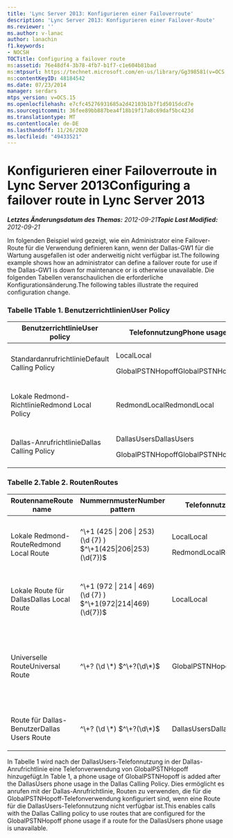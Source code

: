```yaml
---
title: 'Lync Server 2013: Konfigurieren einer Failoverroute'
description: 'Lync Server 2013: Konfigurieren einer Failover-Route'
ms.reviewer: ''
ms.author: v-lanac
author: lanachin
f1.keywords:
- NOCSH
TOCTitle: Configuring a failover route
ms:assetid: 76e48df4-3b78-4fb7-b1f7-c1e604b81bad
ms:mtpsurl: https://technet.microsoft.com/en-us/library/Gg398581(v=OCS.15)
ms:contentKeyID: 48184542
ms.date: 07/23/2014
manager: serdars
mtps_version: v=OCS.15
ms.openlocfilehash: e7cfc45276931685a2d42103b1b7f1d5015dcd7e
ms.sourcegitcommit: 36fee89bb887bea4f18b19f17a8c69daf5bc423d
ms.translationtype: MT
ms.contentlocale: de-DE
ms.lasthandoff: 11/26/2020
ms.locfileid: "49433521"
---
```

# <a name="configuring-a-failover-route-in-lync-server-2013"></a><span data-ttu-id="7eb28-103">Konfigurieren einer Failoverroute in Lync Server 2013</span><span class="sxs-lookup"><span data-stu-id="7eb28-103">Configuring a failover route in Lync Server 2013</span></span>

<div data-xmlns="http://www.w3.org/1999/xhtml">

<div class="topic" data-xmlns="http://www.w3.org/1999/xhtml" data-msxsl="urn:schemas-microsoft-com:xslt" data-cs="https://msdn.microsoft.com/">

<div data-asp="https://msdn2.microsoft.com/asp">



</div>

<div id="mainSection">

<div id="mainBody"><span data-ttu-id="7eb28-104">

<span> </span></span><span class="sxs-lookup"><span data-stu-id="7eb28-104">

<span> </span></span></span>

<span data-ttu-id="7eb28-105">_**Letztes Änderungsdatum des Themas:** 2012-09-21_</span><span class="sxs-lookup"><span data-stu-id="7eb28-105">_**Topic Last Modified:** 2012-09-21_</span></span>

<span data-ttu-id="7eb28-106">Im folgenden Beispiel wird gezeigt, wie ein Administrator eine Failover-Route für die Verwendung definieren kann, wenn der Dallas-GW1 für die Wartung ausgefallen ist oder anderweitig nicht verfügbar ist.</span><span class="sxs-lookup"><span data-stu-id="7eb28-106">The following example shows how an administrator can define a failover route for use if the Dallas-GW1 is down for maintenance or is otherwise unavailable.</span></span> <span data-ttu-id="7eb28-107">Die folgenden Tabellen veranschaulichen die erforderliche Konfigurationsänderung.</span><span class="sxs-lookup"><span data-stu-id="7eb28-107">The following tables illustrate the required configuration change.</span></span>

### <a name="table-1-user-policy"></a><span data-ttu-id="7eb28-108">Tabelle 1</span><span class="sxs-lookup"><span data-stu-id="7eb28-108">Table 1.</span></span> <span data-ttu-id="7eb28-109">Benutzerrichtlinien</span><span class="sxs-lookup"><span data-stu-id="7eb28-109">User Policy</span></span>

<table>
<colgroup>
<col style="width: 50%" />
<col style="width: 50%" />
</colgroup>
<thead>
<tr class="header">
<th><span data-ttu-id="7eb28-110">Benutzerrichtlinie</span><span class="sxs-lookup"><span data-stu-id="7eb28-110">User policy</span></span></th>
<th><span data-ttu-id="7eb28-111">Telefonnutzung</span><span class="sxs-lookup"><span data-stu-id="7eb28-111">Phone usage</span></span></th>
</tr>
</thead>
<tbody>
<tr class="odd">
<td><p><span data-ttu-id="7eb28-112">Standardanrufrichtlinie</span><span class="sxs-lookup"><span data-stu-id="7eb28-112">Default Calling Policy</span></span></p></td>
<td><p><span data-ttu-id="7eb28-113">Local</span><span class="sxs-lookup"><span data-stu-id="7eb28-113">Local</span></span></p>
<p><span data-ttu-id="7eb28-114">GlobalPSTNHopoff</span><span class="sxs-lookup"><span data-stu-id="7eb28-114">GlobalPSTNHopoff</span></span></p></td>
</tr>
<tr class="even">
<td><p><span data-ttu-id="7eb28-115">Lokale Redmond-Richtlinie</span><span class="sxs-lookup"><span data-stu-id="7eb28-115">Redmond Local Policy</span></span></p></td>
<td><p><span data-ttu-id="7eb28-116">RedmondLocal</span><span class="sxs-lookup"><span data-stu-id="7eb28-116">RedmondLocal</span></span></p></td>
</tr>
<tr class="odd">
<td><p><span data-ttu-id="7eb28-117">Dallas-Anrufrichtlinie</span><span class="sxs-lookup"><span data-stu-id="7eb28-117">Dallas Calling Policy</span></span></p></td>
<td><p><span data-ttu-id="7eb28-118">DallasUsers</span><span class="sxs-lookup"><span data-stu-id="7eb28-118">DallasUsers</span></span></p>
<p><span data-ttu-id="7eb28-119">GlobalPSTNHopoff</span><span class="sxs-lookup"><span data-stu-id="7eb28-119">GlobalPSTNHopoff</span></span></p></td>
</tr>
</tbody>
</table>


### <a name="table-2-routes"></a><span data-ttu-id="7eb28-120">Tabelle 2.</span><span class="sxs-lookup"><span data-stu-id="7eb28-120">Table 2.</span></span> <span data-ttu-id="7eb28-121">Routen</span><span class="sxs-lookup"><span data-stu-id="7eb28-121">Routes</span></span>

<table>
<colgroup>
<col style="width: 20%" />
<col style="width: 20%" />
<col style="width: 20%" />
<col style="width: 20%" />
<col style="width: 20%" />
</colgroup>
<thead>
<tr class="header">
<th><span data-ttu-id="7eb28-122">Routenname</span><span class="sxs-lookup"><span data-stu-id="7eb28-122">Route name</span></span></th>
<th><span data-ttu-id="7eb28-123">Nummernmuster</span><span class="sxs-lookup"><span data-stu-id="7eb28-123">Number pattern</span></span></th>
<th><span data-ttu-id="7eb28-124">Telefonnutzung</span><span class="sxs-lookup"><span data-stu-id="7eb28-124">Phone usage</span></span></th>
<th><span data-ttu-id="7eb28-125">Stamm</span><span class="sxs-lookup"><span data-stu-id="7eb28-125">Trunk</span></span></th>
<th><span data-ttu-id="7eb28-126">Gateway</span><span class="sxs-lookup"><span data-stu-id="7eb28-126">Gateway</span></span></th>
</tr>
</thead>
<tbody>
<tr class="odd">
<td><p><span data-ttu-id="7eb28-127">Lokale Redmond-Route</span><span class="sxs-lookup"><span data-stu-id="7eb28-127">Redmond Local Route</span></span></p></td>
<td><p><span data-ttu-id="7eb28-128">^\+1 (425 | 206 | 253) (\d {7} ) $</span><span class="sxs-lookup"><span data-stu-id="7eb28-128">^\+1(425|206|253)(\d{7})$</span></span></p></td>
<td><p><span data-ttu-id="7eb28-129">Local</span><span class="sxs-lookup"><span data-stu-id="7eb28-129">Local</span></span></p>
<p><span data-ttu-id="7eb28-130">RedmondLocal</span><span class="sxs-lookup"><span data-stu-id="7eb28-130">RedmondLocal</span></span></p></td>
<td><p><span data-ttu-id="7eb28-131">Trunk1</span><span class="sxs-lookup"><span data-stu-id="7eb28-131">Trunk1</span></span></p>
<p><span data-ttu-id="7eb28-132">Trunk2</span><span class="sxs-lookup"><span data-stu-id="7eb28-132">Trunk2</span></span></p></td>
<td><p><span data-ttu-id="7eb28-133">Rot-GW1</span><span class="sxs-lookup"><span data-stu-id="7eb28-133">Red-GW1</span></span></p>
<p><span data-ttu-id="7eb28-134">Rot-GW2</span><span class="sxs-lookup"><span data-stu-id="7eb28-134">Red-GW2</span></span></p></td>
</tr>
<tr class="even">
<td><p><span data-ttu-id="7eb28-135">Lokale Route für Dallas</span><span class="sxs-lookup"><span data-stu-id="7eb28-135">Dallas Local Route</span></span></p></td>
<td><p><span data-ttu-id="7eb28-136">^\+1 (972 | 214 | 469) (\d {7} ) $</span><span class="sxs-lookup"><span data-stu-id="7eb28-136">^\+1(972|214|469)(\d{7})$</span></span></p></td>
<td><p><span data-ttu-id="7eb28-137">Local</span><span class="sxs-lookup"><span data-stu-id="7eb28-137">Local</span></span></p></td>
<td><p><span data-ttu-id="7eb28-138">Trunk3</span><span class="sxs-lookup"><span data-stu-id="7eb28-138">Trunk3</span></span></p></td>
<td><p><span data-ttu-id="7eb28-139">Dallas-GW1</span><span class="sxs-lookup"><span data-stu-id="7eb28-139">Dallas-GW1</span></span></p></td>
</tr>
<tr class="odd">
<td><p><span data-ttu-id="7eb28-140">Universelle Route</span><span class="sxs-lookup"><span data-stu-id="7eb28-140">Universal Route</span></span></p></td>
<td><p><span data-ttu-id="7eb28-141">^\+? (\d \*) $</span><span class="sxs-lookup"><span data-stu-id="7eb28-141">^\+?(\d\*)$</span></span></p></td>
<td><p><span data-ttu-id="7eb28-142">GlobalPSTNHopoff</span><span class="sxs-lookup"><span data-stu-id="7eb28-142">GlobalPSTNHopoff</span></span></p></td>
<td><p><span data-ttu-id="7eb28-143">Trunk1</span><span class="sxs-lookup"><span data-stu-id="7eb28-143">Trunk1</span></span></p>
<p><span data-ttu-id="7eb28-144">Trunk2</span><span class="sxs-lookup"><span data-stu-id="7eb28-144">Trunk2</span></span></p>
<p><span data-ttu-id="7eb28-145">Trunk3</span><span class="sxs-lookup"><span data-stu-id="7eb28-145">Trunk3</span></span></p></td>
<td><p><span data-ttu-id="7eb28-146">Rot-GW1</span><span class="sxs-lookup"><span data-stu-id="7eb28-146">Red-GW1</span></span></p>
<p><span data-ttu-id="7eb28-147">Rot-GW2</span><span class="sxs-lookup"><span data-stu-id="7eb28-147">Red-GW2</span></span></p>
<p><span data-ttu-id="7eb28-148">Dallas-GW1</span><span class="sxs-lookup"><span data-stu-id="7eb28-148">Dallas-GW1</span></span></p></td>
</tr>
<tr class="even">
<td><p><span data-ttu-id="7eb28-149">Route für Dallas-Benutzer</span><span class="sxs-lookup"><span data-stu-id="7eb28-149">Dallas Users Route</span></span></p></td>
<td><p><span data-ttu-id="7eb28-150">^\+? (\d \*) $</span><span class="sxs-lookup"><span data-stu-id="7eb28-150">^\+?(\d\*)$</span></span></p></td>
<td><p><span data-ttu-id="7eb28-151">DallasUsers</span><span class="sxs-lookup"><span data-stu-id="7eb28-151">DallasUsers</span></span></p></td>
<td><p><span data-ttu-id="7eb28-152">Trunk3</span><span class="sxs-lookup"><span data-stu-id="7eb28-152">Trunk3</span></span></p></td>
<td><p><span data-ttu-id="7eb28-153">Dallas-GW1</span><span class="sxs-lookup"><span data-stu-id="7eb28-153">Dallas-GW1</span></span></p></td>
</tr>
</tbody>
</table>


<span data-ttu-id="7eb28-154">In Tabelle 1 wird nach der DallasUsers-Telefonnutzung in der Dallas-Anrufrichtlinie eine Telefonverwendung von GlobalPSTNHopoff hinzugefügt.</span><span class="sxs-lookup"><span data-stu-id="7eb28-154">In Table 1, a phone usage of GlobalPSTNHopoff is added after the DallasUsers phone usage in the Dallas Calling Policy.</span></span> <span data-ttu-id="7eb28-155">Dies ermöglicht es anrufen mit der Dallas-Anrufrichtlinie, Routen zu verwenden, die für die GlobalPSTNHopoff-Telefonverwendung konfiguriert sind, wenn eine Route für die DallasUsers-Telefonnutzung nicht verfügbar ist.</span><span class="sxs-lookup"><span data-stu-id="7eb28-155">This enables calls with the Dallas Calling policy to use routes that are configured for the GlobalPSTNHopoff phone usage if a route for the DallasUsers phone usage is unavailable.</span></span>

<span data-ttu-id="7eb28-156"></div>

<span> </span>

</div>

</div>

</span><span class="sxs-lookup"><span data-stu-id="7eb28-156"></div>

<span> </span>

</div>

</div>

</span></span></div>

